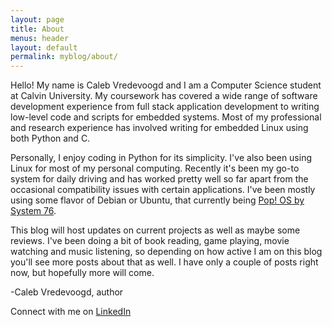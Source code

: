 ```yaml
---
layout: page
title: About
menus: header
layout: default
permalink: myblog/about/
---
```

Hello! My name is Caleb Vredevoogd and I am a Computer Science student at
Calvin University. My coursework has covered a wide range of software development experience from full stack application development to writing low-level code and scripts for embedded systems. Most of my professional and research experience has involved writing for embedded Linux using both Python and C.

Personally, I enjoy coding in Python for its simplicity. I've also been using Linux for most of my personal computing. Recently it's been my go-to system for daily driving and has worked pretty well so far apart from the occasional compatibility issues with certain applications. I've been mostly using some flavor of Debian or Ubuntu, that currently being [Pop! OS by System 76](https://pop.system76.com/).

This blog will host updates on current projects as well as maybe some reviews. I've been doing a bit of book reading, game playing, movie watching and music listening, so depending on how active I am on this blog you'll see more posts about that as well. I have only a couple of posts right now, but hopefully more will come.

-Caleb Vredevoogd, author

Connect with me on [LinkedIn](https://www.linkedin.com/in/caleb-vredevoogd-71515a166/)
